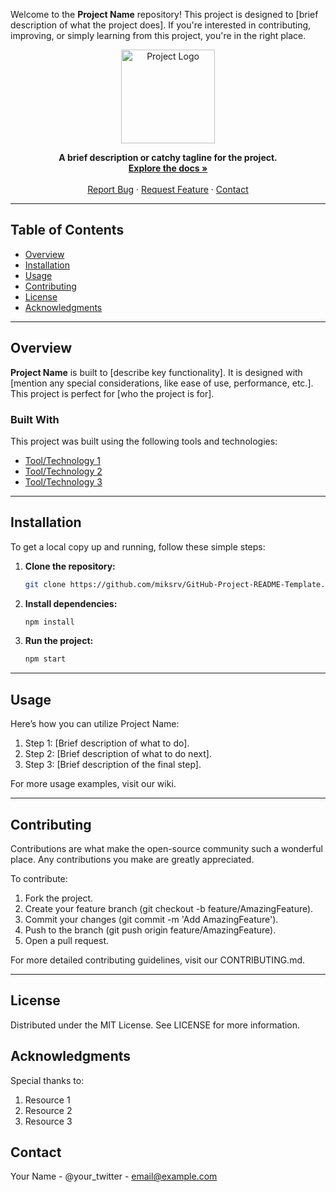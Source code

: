 <a id="readme-top"></a>

<!-- PROJECT TITLE -->
Welcome to the **Project Name** repository! This project is designed to [brief description of what the project does]. If you're interested in contributing, improving, or simply learning from this project, you're in the right place.

<p align="center">
  <img src="https://via.placeholder.com/150" alt="Project Logo" width="150" height="150">
</p>

<p align="center">
  <strong>A brief description or catchy tagline for the project.</strong>
  <br />
  <a href="https://github.com/miksrv/GitHub-Project-README-Template"><strong>Explore the docs »</strong></a>
  <br />
  <br />
  <a href="https://github.com/miksrv/GitHub-Project-README-Template/issues/new?assignees=miksrv&labels=bug&projects=&template=1-bug.yml&title=%5BBug%5D%3A+">Report Bug</a>
  ·
  <a href="https://github.com/miksrv/GitHub-Project-README-Template/issues/new?assignees=miksrv&labels=enhancement&template=2-feature-request.yml&title=%5BFeature%5D%3A+">Request Feature</a>
  ·
  <a href="#contact">Contact</a>
</p>

---

## Table of Contents

- [Overview](#overview)
- [Installation](#installation)
- [Usage](#usage)
- [Contributing](#contributing)
- [License](#license)
- [Acknowledgments](#acknowledgments)

---

## Overview

**Project Name** is built to [describe key functionality]. It is designed with [mention any special considerations, like ease of use, performance, etc.]. This project is perfect for [who the project is for].

### Built With

This project was built using the following tools and technologies:

- [Tool/Technology 1](https://link-to-tool-1.com)
- [Tool/Technology 2](https://link-to-tool-2.com)
- [Tool/Technology 3](https://link-to-tool-3.com)

---

## Installation

To get a local copy up and running, follow these simple steps:

1. **Clone the repository:**
   ```sh
   git clone https://github.com/miksrv/GitHub-Project-README-Template.git
   ```
2. **Install dependencies:**
   ```sh
   npm install
   ```
3. **Run the project:**
   ```sh
   npm start
   ```
---

## Usage

Here’s how you can utilize Project Name:

1. Step 1: [Brief description of what to do].
2. Step 2: [Brief description of what to do next].
3. Step 3: [Brief description of the final step].

For more usage examples, visit our wiki.

---

## Contributing

Contributions are what make the open-source community such a wonderful place. Any contributions you make are greatly appreciated.

To contribute:

1. Fork the project.
2. Create your feature branch (git checkout -b feature/AmazingFeature).
3. Commit your changes (git commit -m 'Add AmazingFeature').
4. Push to the branch (git push origin feature/AmazingFeature).
5. Open a pull request.

For more detailed contributing guidelines, visit our CONTRIBUTING.md.

---

## License

Distributed under the MIT License. See LICENSE for more information.

## Acknowledgments

Special thanks to:

1. Resource 1
2. Resource 2
3. Resource 3

## Contact

Your Name - @your_twitter - email@example.com

